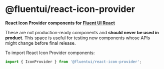 # @fluentui/react-icon-provider

**React Icon Provider components for [Fluent UI React](https://developer.microsoft.com/en-us/fluentui)**

These are not production-ready components and **should never be used in product**. This space is useful for testing new components whose APIs might change before final release.

To import React Icon Provider components:

```js
import { IconProvider } from '@fluentui/react-icon-provider';
```
